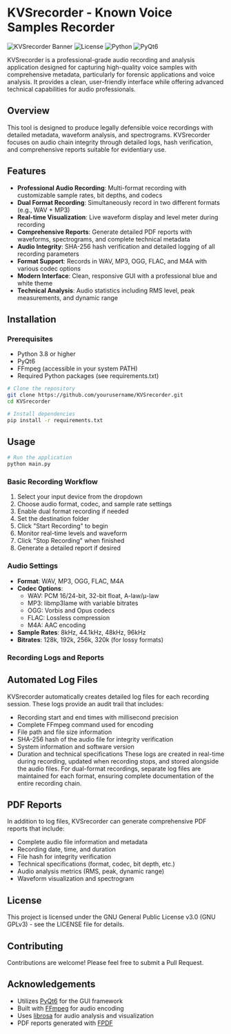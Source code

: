 # KVSrecorder - Known Voice Samples Recorder

![KVSrecorder Banner](https://img.shields.io/badge/KVSrecorder-Known%20Voice%20Samples%20Recorder-blue)
![License](https://img.shields.io/badge/License-GNU%20GPLv3-green)
![Python](https://img.shields.io/badge/Python-3.8%2B-blue)
![PyQt6](https://img.shields.io/badge/GUI-PyQt6-brightgreen)

KVSrecorder is a professional-grade audio recording and analysis application designed for capturing high-quality voice samples with comprehensive metadata, particularly for forensic applications and voice analysis. It provides a clean, user-friendly interface while offering advanced technical capabilities for audio professionals.

## Overview

This tool is designed to produce legally defensible voice recordings with detailed metadata, waveform analysis, and spectrograms. KVSrecorder focuses on audio chain integrity through detailed logs, hash verification, and comprehensive reports suitable for evidentiary use.

## Features

- **Professional Audio Recording**: Multi-format recording with customizable sample rates, bit depths, and codecs
- **Dual Format Recording**: Simultaneously record in two different formats (e.g., WAV + MP3)
- **Real-time Visualization**: Live waveform display and level meter during recording
- **Comprehensive Reports**: Generate detailed PDF reports with waveforms, spectrograms, and complete technical metadata
- **Audio Integrity**: SHA-256 hash verification and detailed logging of all recording parameters
- **Format Support**: Records in WAV, MP3, OGG, FLAC, and M4A with various codec options
- **Modern Interface**: Clean, responsive GUI with a professional blue and white theme
- **Technical Analysis**: Audio statistics including RMS level, peak measurements, and dynamic range

## Installation

### Prerequisites

- Python 3.8 or higher
- PyQt6
- FFmpeg (accessible in your system PATH)
- Required Python packages (see requirements.txt)

```bash
# Clone the repository
git clone https://github.com/yourusername/KVSrecorder.git
cd KVSrecorder

# Install dependencies
pip install -r requirements.txt
```

## Usage

```bash
# Run the application
python main.py
```

### Basic Recording Workflow

1. Select your input device from the dropdown
2. Choose audio format, codec, and sample rate settings
3. Enable dual format recording if needed
4. Set the destination folder
5. Click "Start Recording" to begin
6. Monitor real-time levels and waveform
7. Click "Stop Recording" when finished
8. Generate a detailed report if desired

### Audio Settings

- **Format**: WAV, MP3, OGG, FLAC, M4A
- **Codec Options**:
  - WAV: PCM 16/24-bit, 32-bit float, A-law/μ-law
  - MP3: libmp3lame with variable bitrates
  - OGG: Vorbis and Opus codecs
  - FLAC: Lossless compression
  - M4A: AAC encoding
- **Sample Rates**: 8kHz, 44.1kHz, 48kHz, 96kHz
- **Bitrates**: 128k, 192k, 256k, 320k (for lossy formats)

### Recording Logs and Reports

## Automated Log Files

KVSrecorder automatically creates detailed log files for each recording session. These logs provide an audit trail that includes:
  - Recording start and end times with millisecond precision
  - Complete FFmpeg command used for encoding
  - File path and file size information
  - SHA-256 hash of the audio file for integrity verification
  - System information and software version
  - Duration and technical specifications
These logs are created in real-time during recording, updated when recording stops, and stored alongside the audio files. For dual-format recordings, separate log files are maintained for each format, ensuring complete documentation of the entire recording chain.

## PDF Reports
In addition to log files, KVSrecorder can generate comprehensive PDF reports that include:
  - Complete audio file information and metadata
  - Recording date, time, and duration
  - File hash for integrity verification
  - Technical specifications (format, codec, bit depth, etc.)
  - Audio analysis metrics (RMS, peak, dynamic range)
  - Waveform visualization and spectrogram

## License

This project is licensed under the GNU General Public License v3.0 (GNU GPLv3) - see the LICENSE file for details.

## Contributing

Contributions are welcome! Please feel free to submit a Pull Request.

## Acknowledgements

- Utilizes [PyQt6](https://www.riverbankcomputing.com/software/pyqt/) for the GUI framework
- Built with [FFmpeg](https://ffmpeg.org/) for audio encoding
- Uses [librosa](https://librosa.org/) for audio analysis and visualization
- PDF reports generated with [FPDF](https://pyfpdf.readthedocs.io/)
